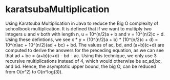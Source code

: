 # karatsubaMultiplication
Using Karatsuba Multiplication in Java to reduce the Big O complexity of schoolbook multiplication.
It is defined that if we want to multiply two integers u and v both with length n, u = 10^(n/2)a + b and v = 10^(n/2)c + d. Using these defintions, we see x * y = (10^(n/2)a + b) * (10^(n/2)c + d) = 10^(n)ac + 10^(n/2)(ad + bc) + bd. The values of ac, bd, and (a+b)(c+d) are computed to derive the answers for the preceding equation, as we can see that ad + bc = (a+b)(c+d) - bd - ac. Using this technique, we only use 3 recursive multiplications instead of 4, which would otherwise be ac,ad,bc, and bd. Hence, the asymptotic upper bound, the big O, can be reduced from O(n^2) to O(n^log(3)).
